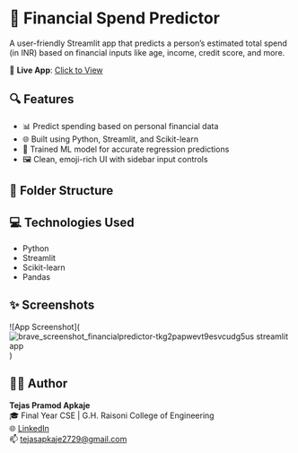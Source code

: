 # 💸 Financial Spend Predictor

A user-friendly Streamlit app that predicts a person’s estimated total spend (in INR) based on financial inputs like age, income, credit score, and more.

🚀 **Live App**: [Click to View](https://financialpredictor-tkg2papwevt9esvcudg5us.streamlit.app/)

## 🔍 Features

- 📊 Predict spending based on personal financial data
- 🌐 Built using Python, Streamlit, and Scikit-learn
- 🤖 Trained ML model for accurate regression predictions
- 🖼️ Clean, emoji-rich UI with sidebar input controls

## 📁 Folder Structure


## 💻 Technologies Used

- Python
- Streamlit
- Scikit-learn
- Pandas

## ✨ Screenshots

![App Screenshot](![brave_screenshot_financialpredictor-tkg2papwevt9esvcudg5us streamlit app](https://github.com/user-attachments/assets/86a94ef3-785f-4661-9cef-85bb6c879604))

## 👨‍💻 Author

**Tejas Pramod Apkaje**  
🎓 Final Year CSE | G.H. Raisoni College of Engineering  
🌐 [LinkedIn](www.linkedin.com/in/tejas-apkaje-6a3108354)  
📫 tejasapkaje2729@gmail.com
